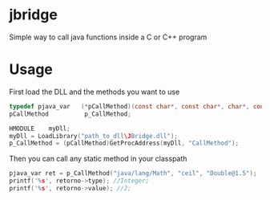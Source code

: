 jbridge
=======

Simple way to call java functions inside a C or C++  program

Usage
=====
First load the DLL and the methods you want to use
```c
typedef pjava_var   (*pCallMethod)(const char*, const char*, char*, const char* formatter);
pCallMethod          p_CallMethod;

HMODULE    myDll;
myDll = LoadLibrary("path_to_dll\JBridge.dll");
p_CallMethod = (pCallMethod)GetProcAddress(myDll, "CallMethod");
```
	

Then you can call any static method in your classpath
```c	
pjava_var ret = p_CallMethod("java/lang/Math", "ceil", "Double@1.5");
printf('%s', retorno->type); //Integer;
printf('%s', retorno->value); //2;
```
